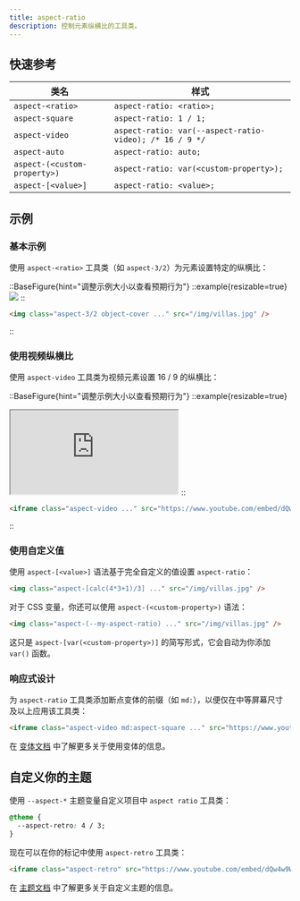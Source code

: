 ```yaml
---
title: aspect-ratio
description: 控制元素纵横比的工具类。
---
```


## 快速参考

| 类名             | 样式                                   |
| ---------------- | -------------------------------------- |
| `aspect-<ratio>` | `aspect-ratio: <ratio>;`              |
| `aspect-square`  | `aspect-ratio: 1 / 1;`                |
| `aspect-video`   | `aspect-ratio: var(--aspect-ratio-video); /* 16 / 9 */` |
| `aspect-auto`    | `aspect-ratio: auto;`                 |
| `aspect-(<custom-property>)` | `aspect-ratio: var(<custom-property>);` |
| `aspect-[<value>]` | `aspect-ratio: <value>;`              |

## 示例

### 基本示例

使用 `aspect-<ratio>` 工具类（如 `aspect-3/2`）为元素设置特定的纵横比：

::BaseFigure{hint="调整示例大小以查看预期行为"}
::example{resizable=true}
<img
  class="mx-auto aspect-3/2 w-full max-w-sm rounded-lg object-cover"
  src="https://images.unsplash.com/photo-1590523277543-a94d2e4eb00b?ixlib=rb-1.2.1&ixid=MnwxMjA3fDB8MHxwaG90by1wYWdlfHx8fGVufDB8fHx8&auto=format&fit=crop&w=1200&q=80"
/>
::

```html
<img class="aspect-3/2 object-cover ..." src="/img/villas.jpg" />
```
::


### 使用视频纵横比

使用 `aspect-video` 工具类为视频元素设置 16 / 9 的纵横比：

::BaseFigure{hint="调整示例大小以查看预期行为"}
::example{resizable=true}
<iframe
class="aspect-video w-full rounded-lg"
src="https://www.youtube.com/embed/dQw4w9WgXcQ"
allow="accelerometer; autoplay; clipboard-write; encrypted-media; gyroscope; picture-in-picture"
allowfullscreen></iframe>
::

```html
<iframe class="aspect-video ..." src="https://www.youtube.com/embed/dQw4w9WgXcQ"></iframe>
```
::

### 使用自定义值

使用 `aspect-[<value>]` 语法基于完全自定义的值设置 `aspect-ratio`：

```html
<img class="aspect-[calc(4*3+1)/3] ..." src="/img/villas.jpg" />
```

对于 CSS 变量，你还可以使用 `aspect-(<custom-property>)` 语法：

```html
<img class="aspect-(--my-aspect-ratio) ..." src="/img/villas.jpg" />
```

这只是 `aspect-[var(<custom-property>)]` 的简写形式，它会自动为你添加 `var()` 函数。

### 响应式设计

为 `aspect-ratio` 工具类添加断点变体的前缀（如 `md:`），以便仅在中等屏幕尺寸及以上应用该工具类：

```html
<iframe class="aspect-video md:aspect-square ..." src="https://www.youtube.com/embed/dQw4w9WgXcQ"></iframe>
```

在 [变体文档](https://tailwindcss.com/docs/responsive-design) 中了解更多关于使用变体的信息。

## 自定义你的主题

使用 `--aspect-*` 主题变量自定义项目中 `aspect ratio` 工具类：

```css
@theme {
  --aspect-retro: 4 / 3;
}
```

现在可以在你的标记中使用 `aspect-retro` 工具类：

```html
<iframe class="aspect-retro" src="https://www.youtube.com/embed/dQw4w9WgXcQ"></iframe>
```

在 [主题文档](https://tailwindcss.com/docs/theme) 中了解更多关于自定义主题的信息。
